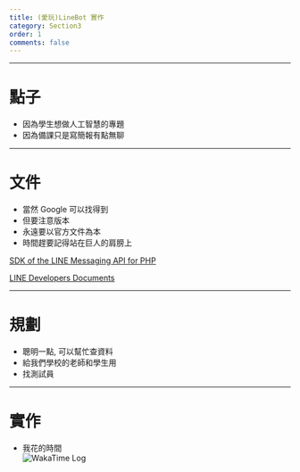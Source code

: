```yaml
---
title: (愛玩)LineBot 實作
category: Section3
order: 1
comments: false
---
```


---

# 點子

+ 因為學生想做人工智慧的專題
+ 因為備課只是寫簡報有點無聊

---

# 文件

+ 當然 Google 可以找得到
+ 但要注意版本
+ 永遠要以官方文件為本
+ 時間趕要記得站在巨人的肩膀上


[SDK of the LINE Messaging API for PHP](https://github.com/line/line-bot-sdk-php)

[LINE Developers Documents](https://developers.line.me/)

---

# 規劃

+ 聰明一點, 可以幫忙查資料
+ 給我們學校的老師和學生用
+ 找測試員

---

# 實作

+ 我花的時間
  <br />![WakaTime Log](/icixin/images/lessons/section3-1.png)